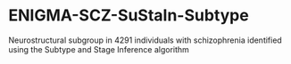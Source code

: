 # ENIGMA-SCZ-SuStaIn-Subtype
Neurostructural subgroup in 4291 individuals with schizophrenia identified using the Subtype and Stage Inference algorithm
